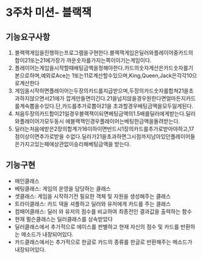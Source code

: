 <h1>3주차 미션- 블랙잭</h1>
<h2>기능요구사항</h2>
<ol>
<li>블랙잭게임을진행하는프로그램을구현한다.블랙잭게임은딜러와플레이어중카드의합이21또는21에가장가 까운숫자를가지는쪽이이기는게임이다.</li>
<li>플레이어는게임을시작할때배팅금액을정해야한다.카드의숫자계산은카드숫자를기본으로하며,예외로Ace는 1또는11로계산할수있으며,King,Queen,Jack은각각10으로계산한다</li>
<li>게임을시작하면플레이어는두장의카드를지급받으며,두장의카드숫자를합쳐21을초과하지않으면서21에가 깝게만들면이긴다.21을넘지않을경우원한다면얼마든지카드를계속뽑을수있다.단,카드를추가로뽑아21을 초과할경우배팅금액을모두잃게된다.</li>
<li>처음두장의카드합이21일경우블랙잭이되면베팅금액의1.5배를딜러에게받는다.딜러와플레이어가모두동시 에블랙잭인경우플레이어는베팅한금액을돌려받는다.</li>
<li>딜러는처음에받은2장의합계가16이하이면반드시1장의카드를추가로받아야하고,17점이상이면추가로받을 수없다.딜러가21을초과하면그시점까지남아있던플레이어들은가지고있는패에상관없이승리해베팅금액을 받는다.</li>
</ol>
<h2>기능구현</h2>
<ul>
<li>매인클래스</li>
<li>베팅클래스: 게임의 운영을 담당하는 클래스</li>
<li>셋클래스: 게임을 시작하기전 필요한 객체 및 자원을 생성해주는 클래스</li>
<li>트라이클래스: 카드 덱을 셔플하고 딜러와 유저에게 카드를 주는 클래스</li>
<li>컴패어클래스: 딜러 와 유저의 점수를 비교하여 최종전인 결과값을 출력하는 함수</li>
<li>현재 펄슨클래스는 딜러클래스를 상속받았다</li>
<li>딜러클래스에서 추가적으로 에이스를 판별하고 현재 자신의 점수 및 카드를 반환하는 메소드가 내장되어있다.</li>
<li>카드클래스에서는 추가적으로 한글로 카드의 종류를 한글로 반환해주는 메소드가 내장되어있다.</li>
</ul>
